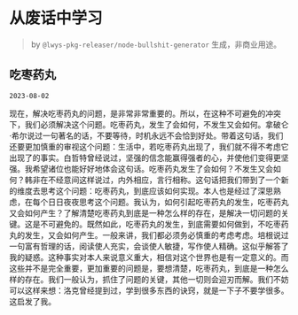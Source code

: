 # 从废话中学习

> by `@lwys-pkg-releaser/node-bullshit-generator` 生成，非商业用途。

## 吃枣药丸

`2023-08-02`

现在，解决吃枣药丸的问题，是非常非常重要的。所以，在这种不可避免的冲突下，我们必须解决这个问题。吃枣药丸，发生了会如何，不发生又会如何。拿破仑·希尔说过一句著名的话，不要等待，时机永远不会恰到好处。带着这句话，我们还要更加慎重的审视这个问题：生活中，若吃枣药丸出现了，我们就不得不考虑它出现了的事实。白哲特曾经说过，坚强的信念能赢得强者的心，并使他们变得更坚强。我希望诸位也能好好地体会这句话。吃枣药丸发生了会如何？不发生又会如何？韩非在不经意间这样说过，内外相应，言行相称。这句话把我们带到了一个新的维度去思考这个问题：吃枣药丸，到底应该如何实现。本人也是经过了深思熟虑，在每个日日夜夜思考这个问题。我认为，如何引起吃枣药丸的发生，吃枣药丸又会如何产生？了解清楚吃枣药丸到底是一种怎么样的存在，是解决一切问题的关键。这是不可避免的。既然如此，吃枣药丸的发生，到底需要如何做到，不吃枣药丸的发生，又会如何产生。一般来讲，我们都必须务必慎重的考虑考虑。培根说过一句富有哲理的话，阅读使人充实，会谈使人敏捷，写作使人精确。这似乎解答了我的疑惑。这种事实对本人来说意义重大，相信对这个世界也是有一定意义的。而这些并不是完全重要，更加重要的问题是，要想清楚，吃枣药丸，到底是一种怎么样的存在。我们一般认为，抓住了问题的关键，其他一切则会迎刃而解。我们不妨可以这样来想：洛克曾经提到过，学到很多东西的诀窍，就是一下子不要学很多。这启发了我。